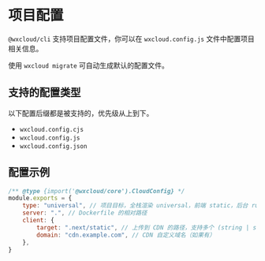 # 项目配置

`@wxcloud/cli` 支持项目配置文件，你可以在 `wxcloud.config.js` 文件中配置项目相关信息。

使用 `wxcloud migrate` 可自动生成默认的配置文件。

## 支持的配置类型

以下配置后缀都是被支持的，优先级从上到下。

- `wxcloud.config.cjs`
- `wxcloud.config.js`
- `wxcloud.config.json`

## 配置示例

```js
/** @type {import('@wxcloud/core').CloudConfig} */
module.exports = {
    type: "universal", // 项目目标，全栈渲染 universal，前端 static，后台 run 
    server: ".", // Dockerfile 的相对路径
    client: {
        target: ".next/static", // 上传到 CDN 的路径，支持多个 (string | string[]) 
        domain: "cdn.example.com", // CDN 自定义域名（如果有）
    },
}
```